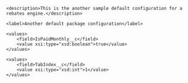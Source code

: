 <?xml version="1.0" encoding="UTF-8"?>
<CustomMetadata xmlns="http://soap.sforce.com/2006/04/metadata" xmlns:xsi="http://www.w3.org/2001/XMLSchema-instance" xmlns:xsd="http://www.w3.org/2001/XMLSchema">
    
    <description>This is the another sample default configuration for a rebates engine.</description>
    
    <label>Another default package configuration</label>
    
    <values>
        <field>IsPaidMonthly__c</field>
        <value xsi:type="xsd:boolean">true</value>
    </values>

    <values>
        <field>TabIndex__c</field>
        <value xsi:type="xsd:int">1</value>
    </values>
    
</CustomMetadata>
